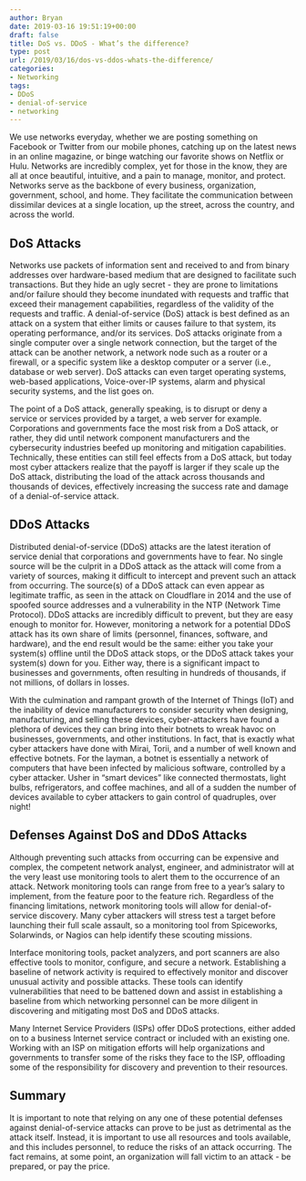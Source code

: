 ```yaml
---
author: Bryan
date: 2019-03-16 19:51:19+00:00
draft: false
title: DoS vs. DDoS - What’s the difference?
type: post
url: /2019/03/16/dos-vs-ddos-whats-the-difference/
categories:
- Networking
tags:
- DDoS
- denial-of-service
- networking
---
```





We use networks everyday, whether we are posting something on Facebook or Twitter from our mobile phones, catching up on the latest news in an online magazine, or binge watching our favorite shows on Netflix or Hulu. Networks are incredibly complex, yet for those in the know, they are all at once beautiful, intuitive, and a pain to manage, monitor, and protect. Networks serve as the backbone of every business, organization, government, school, and home. They facilitate the communication between dissimilar devices at a single location, up the street, across the country, and across the world.







## DoS Attacks







Networks use packets of information sent and received to and from binary addresses over hardware-based medium that are designed to facilitate such transactions. But they hide an ugly secret - they are prone to limitations and/or failure should they become inundated with requests and traffic that exceed their management capabilities, regardless of the validity of the requests and traffic. A denial-of-service (DoS) attack is best defined as an attack on a system that either limits or causes failure to that system, its operating performance, and/or its services. DoS attacks originate from a single computer over a single network connection, but the target of the attack can be another network, a network node such as a router or a firewall, or a specific system like a desktop computer or a server (i.e., database or web server). DoS attacks can even target operating systems, web-based applications, Voice-over-IP systems, alarm and physical security systems, and the list goes on.







The point of a DoS attack, generally speaking, is to disrupt or deny a service or services provided by a target, a web server for example. Corporations and governments face the most risk from a DoS attack, or rather, they did until network component manufacturers and the cybersecurity industries beefed up monitoring and mitigation capabilities. Technically, these entities can still feel effects from a DoS attack, but today most cyber attackers realize that the payoff is larger if they scale up the DoS attack, distributing the load of the attack across thousands and thousands of devices, effectively increasing the success rate and damage of a denial-of-service attack.







## DDoS Attacks







Distributed denial-of-service (DDoS) attacks are the latest iteration of service denial that corporations and governments have to fear. No single source will be the culprit in a DDoS attack as the attack will come from a variety of sources, making it difficult to intercept and prevent such an attack from occurring. The source(s) of a DDoS attack can even appear as legitimate traffic, as seen in the attack on Cloudflare in 2014 and the use of spoofed source addresses and a vulnerability in the NTP (Network Time Protocol). DDoS attacks are incredibly difficult to prevent, but they are easy enough to monitor for. However, monitoring a network for a potential DDoS attack has its own share of limits (personnel, finances, software, and hardware), and the end result would be the same: either you take your system(s) offline until the DDoS attack stops, or the DDoS attack takes your system(s) down for you. Either way, there is a significant impact to businesses and governments, often resulting in hundreds of thousands, if not millions, of dollars in losses.







With the culmination and rampant growth of the Internet of Things (IoT) and the inability of device manufacturers to consider security when designing, manufacturing, and selling these devices, cyber-attackers have found a plethora of devices they can bring into their botnets to wreak havoc on businesses, governments, and other institutions. In fact, that is exactly what cyber attackers have done with Mirai, Torii, and a number of well known and effective botnets. For the layman, a botnet is essentially a network of computers that have been infected by malicious software, controlled by a cyber attacker. Usher in “smart devices” like connected thermostats, light bulbs, refrigerators, and coffee machines, and all of a sudden the number of devices available to cyber attackers to gain control of quadruples, over night!







## Defenses Against DoS and DDoS Attacks







Although preventing such attacks from occurring can be expensive and complex, the competent network analyst, engineer, and administrator will at the very least use monitoring tools to alert them to the occurrence of an attack. Network monitoring tools can range from free to a year’s salary to implement, from the feature poor to the feature rich. Regardless of the financing limitations, network monitoring tools will allow for denial-of-service discovery. Many cyber attackers will stress test a target before launching their full scale assault, so a monitoring tool from Spiceworks, Solarwinds, or Nagios can help identify these scouting missions.







Interface monitoring tools, packet analyzers, and port scanners are also effective tools to monitor, configure, and secure a network. Establishing a baseline of network activity is required to effectively monitor and discover unusual activity and possible attacks. These tools can identify vulnerabilities that need to be battened down and assist in establishing a baseline from which networking personnel can be more diligent in discovering and mitigating most DoS and DDoS attacks.







Many Internet Service Providers (ISPs) offer DDoS protections, either added on to a business Internet service contract or included with an existing one. Working with an ISP on mitigation efforts will help organizations and governments to transfer some of the risks they face to the ISP, offloading some of the responsibility for discovery and prevention to their resources.







## Summary







It is important to note that relying on any one of these potential defenses against denial-of-service attacks can prove to be just as detrimental as the attack itself. Instead, it is important to use all resources and tools available, and this includes personnel, to reduce the risks of an attack occurring. The fact remains, at some point, an organization will fall victim to an attack - be prepared, or pay the price.



